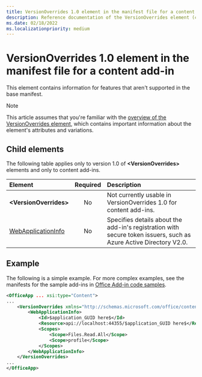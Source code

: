 ```yaml
---
title: VersionOverrides 1.0 element in the manifest file for a content add-in
description: Reference documentation of the VersionOverrides element (content) for Office Add-ins manifest (XML) files.
ms.date: 02/18/2022
ms.localizationpriority: medium
---
```


# VersionOverrides 1.0 element in the manifest file for a content add-in

This element contains information for features that aren't supported in the base manifest.

> [!NOTE]
> This article assumes that you're familiar with the [overview of the VersionOverrides element](versionoverrides.md), which contains important information about the element's attributes and variations.

## Child elements

The following table applies only to version 1.0 of **\<VersionOverrides\>** elements and only to content add-ins.

|  Element |  Required  |  Description  |
|:-----|:-----:|:-----|
|  **\<VersionOverrides\>**    |  No  | Not currently usable in VersionOverrides 1.0 for content add-ins. |
|  [WebApplicationInfo](webapplicationinfo.md)    |  No  | Specifies details about the add-in's registration with secure token issuers, such as Azure Active Directory V2.0. |

## Example

The following is a simple example. For more complex examples, see the manifests for the sample add-ins in [Office Add-in code samples](https://github.com/OfficeDev/PnP-OfficeAddins).

```xml
<OfficeApp ... xsi:type="Content">
...
    <VersionOverrides xmlns="http://schemas.microsoft.com/office/contentappversionoverrides" xsi:type="VersionOverridesV1_0">
        <WebApplicationInfo>
            <Id>$application_GUID here$</Id>
            <Resource>api://localhost:44355/$application_GUID here$</Resource>
            <Scopes>
                <Scope>Files.Read.All</Scope>
                <Scope>profile</Scope>
            </Scopes>
        </WebApplicationInfo>
    </VersionOverrides>
...
</OfficeApp>
```
